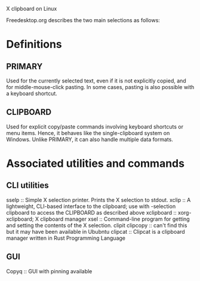 X clipboard on Linux


Freedesktop.org describes the two main selections as follows:

# Definitions

## PRIMARY

Used for the currently selected text, even if it is not explicitly copied, and for middle-mouse-click pasting. 
In some cases, pasting is also possible with a keyboard shortcut.

## CLIPBOARD

Used for explicit copy/paste commands involving keyboard shortcuts or menu items. 
Hence, it behaves like the single-clipboard system on Windows. 
Unlike PRIMARY, it can also handle multiple data formats.


# Associated utilities and commands

## CLI utilities
sselp           :: Simple X selection printer. Prints the X selection to stdout.
xclip           :: A lightweight, CLI-based interface to the clipboard; use with -selection clipboard to access the CLIPBOARD as described above
xclipboard      :: xorg-xclipboard; X clipboard manager
xsel            :: Command-line program for getting and setting the contents of the X selection.
clipit
clipcopy        :: can't find this but it may have been available in Ububntu
clipcat         :: Clipcat is a clipboard manager written in Rust Programming Language

##  GUI 

Copyq           :: GUI with pinning available

